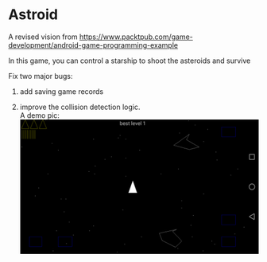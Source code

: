 # Astroid  
A revised vision from https://www.packtpub.com/game-development/android-game-programming-example  

In this game, you can control a starship to shoot the asteroids and survive

Fix two major bugs:  

1. add saving game records  

2. improve the collision detection logic.  
A demo pic:
![image](https://github.com/JasonZhangHkust/Astroid/blob/master/gradle/wrapper/demo.png)
